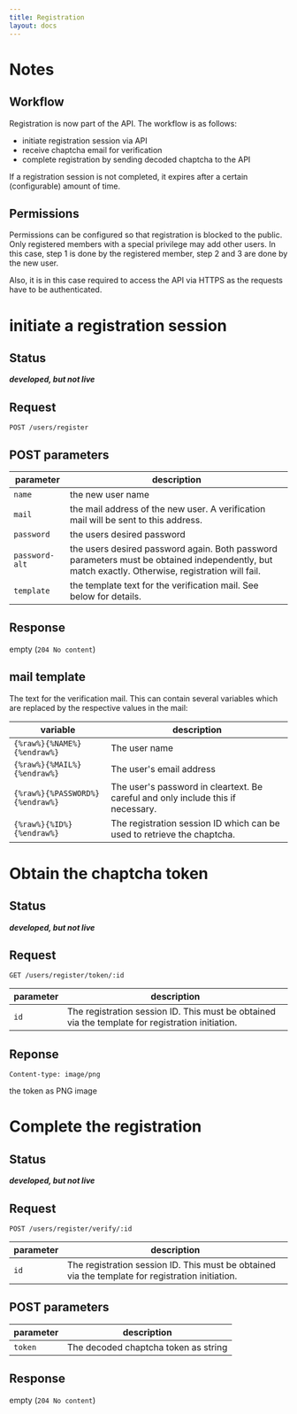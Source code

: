 ```yaml
---
title: Registration
layout: docs
---
```

# Notes
## Workflow
Registration is now part of the API. The workflow is as follows:

* initiate registration session via API
* receive chaptcha email for verification
* complete registration by sending decoded chaptcha to the API

If a registration session is not completed, it expires after a certain (configurable) amount of time.

## Permissions
Permissions can be configured so that registration is blocked to the public. Only registered members with a special privilege may add other users. In this case, step 1 is done by the registered member, step 2 and 3 are done by the new user.

Also, it is in this case required to access the API via HTTPS as the requests have to be authenticated.

# initiate a registration session

## Status
***developed, but not live***

## Request
```
POST /users/register
```

## POST parameters
parameter      | description
---------------|-------------------
`name`         | the new user name
`mail`         | the mail address of the new user. A verification mail will be sent to this address.
`password`     | the users desired password
`password-alt` | the users desired password again. Both password parameters must be obtained independently, but match exactly. Otherwise, registration will fail.
`template`     | the template text for the verification mail. See below for details.

## Response
empty (`204 No content`)

## mail template
The text for the verification mail. This can contain several variables which are replaced by the respective values in the mail:

variable                        | description
--------------------------------|--------------------------
`{%raw%}{%NAME%}{%endraw%}`     | The user name
`{%raw%}{%MAIL%}{%endraw%}`     | The user's email address
`{%raw%}{%PASSWORD%}{%endraw%}` | The user's password in cleartext. Be careful and only include this if necessary.
`{%raw%}{%ID%}{%endraw%}`       | The registration session ID which can be used to retrieve the chaptcha.

# Obtain the chaptcha token
## Status
***developed, but not live***

## Request
```
GET /users/register/token/:id
```

parameter | description
----------|------------------
`id`      | The registration session ID. This must be obtained via the template for registration initiation.

## Reponse
`Content-type: image/png`

the token as PNG image

# Complete the registration
## Status
***developed, but not live***

## Request
```
POST /users/register/verify/:id
```

parameter | description
----------|------------------
`id`      | The registration session ID. This must be obtained via the template for registration initiation.

## POST parameters
parameter | description
----------|------------------
`token`   | The decoded chaptcha token as string

## Response
empty (`204 No content`)



